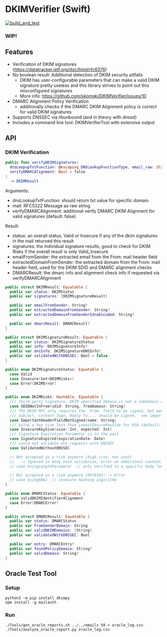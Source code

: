 # DKIMVerifier (Swift)

[![build_and_test](https://github.com/skomski/DKIMVerifier/actions/workflows/build_and_test.yml/badge.svg)](https://github.com/skomski/DKIMVerifier/actions/workflows/build_and_test.yml)

### WIP!

## Features

* Verification of DKIM signatures (https://datatracker.ietf.org/doc/html/rfc6376)
* No boolean result: Additional detection of DKIM security pitfalls
  * DKIM has user-configurable parameters that can make a valid DKIM signature pretty useless and this library strives to point out this misconfigured signatures
  * More info: https://github.com/skomski/DKIMVerifier/issues/10
* DMARC Alignment Policy Verification
  * additionally checks if the DMARC DKIM Alignment policy is correct for valid DKIM signatures
* Supports DNSSEC via libunbound (and in theory with dnssd)
* Includes a command line tool: DKIMVerifierTool with extensive output

## API

###  DKIM Verification

```swift
public func verifyDKIMSignatures(
  dnsLoopupTxtFunction: @escaping DNSLookupFunctionType, email_raw: String,
  verifyDMARCAlignment: Bool = false
)
  -> DKIMResult
```

Arguments:
* dnsLookupTxtFunction: should return txt value for specific domain
* mail: RFC5322 Message as raw string
* verifyDMARCAlignment: additional verify DMARC DKIM Alignment for valid signatures (default: false)

Result:
* status: an overall status, Valid or Insecure if any of the dkim signatures in the mail returned this result
* signatures: the individual signature results, good to check for DKIM Risks if the overall result is only Valid_Insecure
* emailFromSender: the extracted email from the From: mail header field
* extractedDomainFromSender: the extracted domain from the From: mail header field, used for the DKIM SDID and DMARC alignment checks 
* DMARCResult: the dmarc info and alignment check info if requested via verifyDMARCAlignment

```swift
public struct DKIMResult: Equatable {
  public var status: DKIMStatus
  public var signatures: [DKIMSignatureResult]

  public var emailFromSender: String?
  public var extractedDomainFromSender: String?
  public var extractedDomainFromSenderIdnaEncoded: String?

  public var dmarcResult: DMARCResult?
}

public struct DKIMSignatureResult: Equatable {
  public var status: DKIMSignatureStatus
  public var info: DKIMSignatureInfo?
  public var dnsInfo: DKIMSignatureDNSInfo?
  public var validatedWithDNSSEC: Bool = false
}

public enum DKIMSignatureStatus: Equatable {
  case Valid
  case Insecure(Set<DKIMRisks>)
  case Error(DKIMError)
}

public enum DKIMRisks: Hashable, Equatable {
  /// third-party signature, DKIM specified domain is not a subdomain or equal to From: E-Mail-Header
  case SDIDNotInFrom(sdid: String, fromDomain: String)
  /// The DKIM RFC only requires the  From: field to be signed, but more fields are recommend else manipulation possible
  /// Subject, Content-Type, Reply-To,... should be signed,  see importantHeaderFields
  case ImportantHeaderFieldNotSigned(name: String)
  /// Using a key size less than LowestSecureKeySize for RSA (default: 2048)
  case InsecureKeySize(size: Int, expected: Int)
  /// Signature Expiration Parameter is in the past
  case SignatureExpired(expirationDate: Date)
  /// could not validate dns requests with DNSSEC
  case ValidatedWithoutDNSSEC

  // Not accepted as a risk anymore (high risk, not used)
  //   -> Ignored in body hash validation, error on additional content
  // case UsingLengthParameter  // only verified to a specific body length

  // Not accepted as a risk anymore (RFC8301) -> Error
  // case UsingSHA1  // insecure hashing algorithm
}

public enum DMARCStatus: Equatable {
  case validDKIMIdentifierAlignment
  case Error(DMARCError)
}

public struct DMARCResult: Equatable {
  public var status: DMARCStatus
  public var fromSenderDomain: String
  public var validDKIMDomains: [String]
  public var validatedWithDNSSEC: Bool

  public var entry: DMARCEntry?
  public var foundPolicyDomain: String?
  public var validDomain: String?
}
```

## Oracle Test Tool

### Setup

```
python3 -m pip install dkimpy
npm install -g mailauth
```

### Run

```
./Tools/gen_oracle_reports.sh ../../emails 50 > oracle_log.csv
./Tools/analyze_oracle_report.py oracle_log.csv
```
